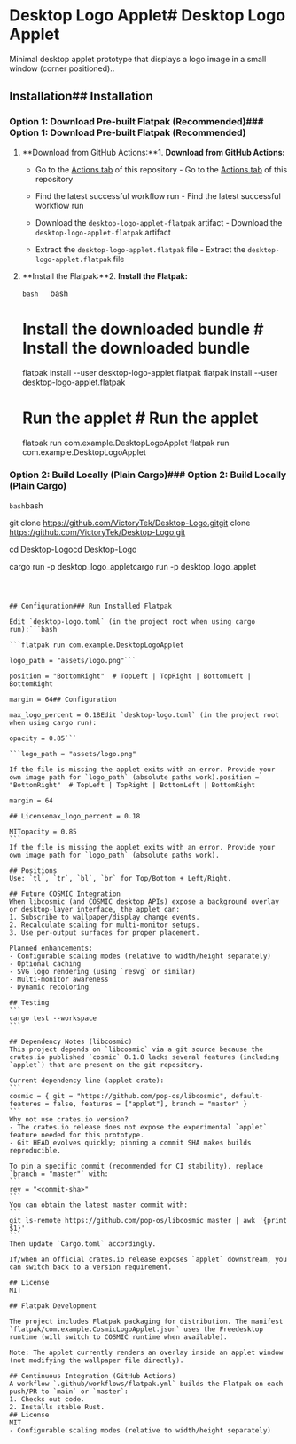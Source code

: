 # Desktop Logo Applet# Desktop Logo Applet



Minimal desktop applet prototype that displays a logo image in a small window (corner positioned)..



## Installation## Installation



### Option 1: Download Pre-built Flatpak (Recommended)### Option 1: Download Pre-built Flatpak (Recommended)



1. **Download from GitHub Actions:**1. **Download from GitHub Actions:**

   - Go to the [Actions tab](https://github.com/VictoryTek/Desktop-Logo/actions) of this repository   - Go to the [Actions tab](https://github.com/VictoryTek/Desktop-Logo/actions) of this repository

   - Find the latest successful workflow run   - Find the latest successful workflow run

   - Download the `desktop-logo-applet-flatpak` artifact   - Download the `desktop-logo-applet-flatpak` artifact

   - Extract the `desktop-logo-applet.flatpak` file   - Extract the `desktop-logo-applet.flatpak` file



2. **Install the Flatpak:**2. **Install the Flatpak:**

   ```bash   ```bash

   # Install the downloaded bundle   # Install the downloaded bundle

   flatpak install --user desktop-logo-applet.flatpak   flatpak install --user desktop-logo-applet.flatpak

      

   # Run the applet   # Run the applet

   flatpak run com.example.DesktopLogoApplet   flatpak run com.example.DesktopLogoApplet




### Option 2: Build Locally (Plain Cargo)### Option 2: Build Locally (Plain Cargo)



```bash```bash

git clone https://github.com/VictoryTek/Desktop-Logo.gitgit clone https://github.com/VictoryTek/Desktop-Logo.git

cd Desktop-Logocd Desktop-Logo

cargo run -p desktop_logo_appletcargo run -p desktop_logo_applet

``````



## Configuration### Run Installed Flatpak

Edit `desktop-logo.toml` (in the project root when using cargo run):```bash

```flatpak run com.example.DesktopLogoApplet

logo_path = "assets/logo.png"```

position = "BottomRight"  # TopLeft | TopRight | BottomLeft | BottomRight

margin = 64## Configuration

max_logo_percent = 0.18Edit `desktop-logo.toml` (in the project root when using cargo run):

opacity = 0.85```

```logo_path = "assets/logo.png"

If the file is missing the applet exits with an error. Provide your own image path for `logo_path` (absolute paths work).position = "BottomRight"  # TopLeft | TopRight | BottomLeft | BottomRight

margin = 64

## Licensemax_logo_percent = 0.18

MITopacity = 0.85
```
If the file is missing the applet exits with an error. Provide your own image path for `logo_path` (absolute paths work).

## Positions
Use: `tl`, `tr`, `bl`, `br` for Top/Bottom + Left/Right.

## Future COSMIC Integration
When libcosmic (and COSMIC desktop APIs) expose a background overlay or desktop-layer interface, the applet can:
1. Subscribe to wallpaper/display change events.
2. Recalculate scaling for multi-monitor setups.
3. Use per-output surfaces for proper placement.

Planned enhancements:
- Configurable scaling modes (relative to width/height separately)
- Optional caching
- SVG logo rendering (using `resvg` or similar)
- Multi-monitor awareness
- Dynamic recoloring

## Testing
```
cargo test --workspace
```

## Dependency Notes (libcosmic)
This project depends on `libcosmic` via a git source because the crates.io published `cosmic` 0.1.0 lacks several features (including `applet`) that are present on the git repository.

Current dependency line (applet crate):
```
cosmic = { git = "https://github.com/pop-os/libcosmic", default-features = false, features = ["applet"], branch = "master" }
```
Why not use crates.io version?
- The crates.io release does not expose the experimental `applet` feature needed for this prototype.
- Git HEAD evolves quickly; pinning a commit SHA makes builds reproducible.

To pin a specific commit (recommended for CI stability), replace `branch = "master"` with:
```
rev = "<commit-sha>"
```
You can obtain the latest master commit with:
```
git ls-remote https://github.com/pop-os/libcosmic master | awk '{print $1}'
```
Then update `Cargo.toml` accordingly.

If/when an official crates.io release exposes `applet` downstream, you can switch back to a version requirement.

## License
MIT

## Flatpak Development

The project includes Flatpak packaging for distribution. The manifest `flatpak/com.example.CosmicLogoApplet.json` uses the Freedesktop runtime (will switch to COSMIC runtime when available).

Note: The applet currently renders an overlay inside an applet window (not modifying the wallpaper file directly).

## Continuous Integration (GitHub Actions)
A workflow `.github/workflows/flatpak.yml` builds the Flatpak on each push/PR to `main` or `master`:
1. Checks out code.
2. Installs stable Rust.
## License
MIT
- Configurable scaling modes (relative to width/height separately)
